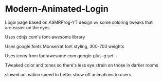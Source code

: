 # Modern-Animated-Login
Login page based on ASMRProg-YT design w/ some coloring tweaks that are easier on the eyes

Uses cdnjs.com's font-awesome library 

Uses google fonts Monserrat font styling, 300-700 weights

Uses icons from fontawesome.com google-plus-g set

Tweaked color and tones so there's less eye strain on those in darker rooms

slowed animation speed to better show off animations to users
